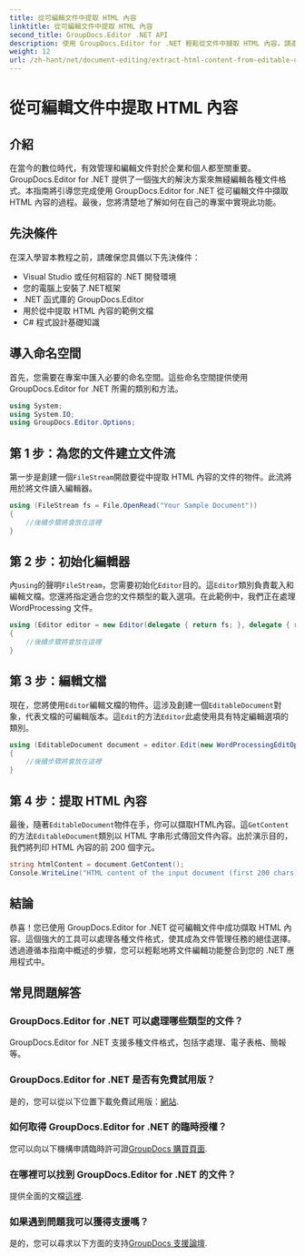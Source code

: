 ```yaml
---
title: 從可編輯文件中提取 HTML 內容
linktitle: 從可編輯文件中提取 HTML 內容
second_title: GroupDocs.Editor .NET API
description: 使用 GroupDocs.Editor for .NET 輕鬆從文件中擷取 HTML 內容。請遵循我們的詳細指南進行無縫整合和文件管理。
weight: 12
url: /zh-hant/net/document-editing/extract-html-content-from-editable-document/
---
```


# 從可編輯文件中提取 HTML 內容

## 介紹
在當今的數位時代，有效管理和編輯文件對於企業和個人都至關重要。 GroupDocs.Editor for .NET 提供了一個強大的解決方案來無縫編輯各種文件格式。本指南將引導您完成使用 GroupDocs.Editor for .NET 從可編輯文件中擷取 HTML 內容的過程。最後，您將清楚地了解如何在自己的專案中實現此功能。
## 先決條件
在深入學習本教程之前，請確保您具備以下先決條件：
- Visual Studio 或任何相容的 .NET 開發環境
- 您的電腦上安裝了.NET框架
- .NET 函式庫的 GroupDocs.Editor
- 用於從中提取 HTML 內容的範例文檔
- C# 程式設計基礎知識
## 導入命名空間
首先，您需要在專案中匯入必要的命名空間。這些命名空間提供使用 GroupDocs.Editor for .NET 所需的類別和方法。
```csharp
using System;
using System.IO;
using GroupDocs.Editor.Options;
```
## 第 1 步：為您的文件建立文件流
第一步是創建一個`FileStream`開啟要從中提取 HTML 內容的文件的物件。此流將用於將文件讀入編輯器。
```csharp
using (FileStream fs = File.OpenRead("Your Sample Document"))
{
    //後續步驟將會放在這裡
}
```
## 第 2 步：初始化編輯器
內`using`的聲明`FileStream`，您需要初始化`Editor`目的。這`Editor`類別負責載入和編輯文檔。您還將指定適合您的文件類型的載入選項。在此範例中，我們正在處理 WordProcessing 文件。
```csharp
using (Editor editor = new Editor(delegate { return fs; }, delegate { return new WordProcessingLoadOptions(); }))
{
    //後續步驟將會放在這裡
}
```
## 第 3 步：編輯文檔
現在，您將使用`Editor`編輯文檔的物件。這涉及創建一個`EditableDocument`對象，代表文檔的可編輯版本。這`Edit`的方法`Editor`此處使用具有特定編輯選項的類別。
```csharp
using (EditableDocument document = editor.Edit(new WordProcessingEditOptions()))
{
    //後續步驟將會放在這裡
}
```
## 第 4 步：提取 HTML 內容
最後，隨著`EditableDocument`物件在手，你可以擷取HTML內容。這`GetContent`的方法`EditableDocument`類別以 HTML 字串形式傳回文件內容。出於演示目的，我們將列印 HTML 內容的前 200 個字元。
```csharp
string htmlContent = document.GetContent();
Console.WriteLine("HTML content of the input document (first 200 chars): {0}", htmlContent.Substring(0, 200));
```

## 結論
恭喜！您已使用 GroupDocs.Editor for .NET 從可編輯文件中成功擷取 HTML 內容。這個強大的工具可以處理各種文件格式，使其成為文件管理任務的絕佳選擇。透過遵循本指南中概述的步驟，您可以輕鬆地將文件編輯功能整合到您的 .NET 應用程式中。
## 常見問題解答
### GroupDocs.Editor for .NET 可以處理哪些類型的文件？
GroupDocs.Editor for .NET 支援多種文件格式，包括字處理、電子表格、簡報等。
### GroupDocs.Editor for .NET 是否有免費試用版？
是的，您可以從以下位置下載免費試用版：[網站](https://releases.groupdocs.com/).
### 如何取得 GroupDocs.Editor for .NET 的臨時授權？
您可以向以下機構申請臨時許可證[GroupDocs 購買頁面](https://purchase.groupdocs.com/temporary-license/).
### 在哪裡可以找到 GroupDocs.Editor for .NET 的文件？
提供全面的文檔[這裡](https://tutorials.groupdocs.com/editor/net/).
### 如果遇到問題我可以獲得支援嗎？
是的，您可以尋求以下方面的支持[GroupDocs 支援論壇](https://forum.groupdocs.com/c/editor/20).